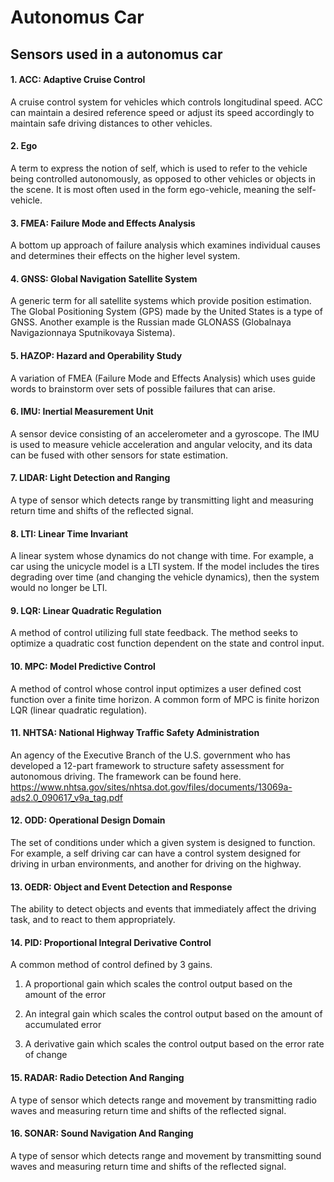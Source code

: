 # Autonomus Car

## Sensors used in a autonomus car

#### 1. ACC: Adaptive Cruise Control

A cruise control system for vehicles which controls longitudinal speed. ACC can maintain a desired reference speed or adjust its speed accordingly to maintain safe driving distances to other vehicles.

#### 2. Ego

A term to express the notion of self, which is used to refer to the vehicle being controlled autonomously, as opposed to other vehicles or objects in the scene. It is most often used in the form ego-vehicle, meaning the self-vehicle.

#### 3. FMEA: Failure Mode and Effects Analysis

A bottom up approach of failure analysis which examines individual causes and determines their effects on the higher level system.

#### 4. GNSS: Global Navigation Satellite System

A generic term for all satellite systems which provide position estimation. The Global Positioning System (GPS) made by the United States is a type of GNSS. Another example is the Russian made GLONASS (Globalnaya Navigazionnaya Sputnikovaya Sistema).

#### 5. HAZOP: Hazard and Operability Study

A variation of FMEA (Failure Mode and Effects Analysis) which uses guide words to brainstorm over sets of possible failures that can arise.

#### 6. IMU: Inertial Measurement Unit

A sensor device consisting of an accelerometer and a gyroscope. The IMU is used to measure vehicle acceleration and angular velocity, and its data can be fused with other sensors for state estimation.

#### 7. LIDAR: Light Detection and Ranging

A type of sensor which detects range by transmitting light and measuring return time and shifts of the reflected signal.

#### 8. LTI: Linear Time Invariant

A linear system whose dynamics do not change with time. For example, a car using the unicycle model is a LTI system. If the model includes the tires degrading over time (and changing the vehicle dynamics), then the system would no longer be LTI.

#### 9. LQR: Linear Quadratic Regulation

A method of control utilizing full state feedback. The method seeks to optimize a quadratic cost function dependent on the state and control input.

#### 10. MPC: Model Predictive Control

A method of control whose control input optimizes a user defined cost function over a finite time horizon. A common form of MPC is finite horizon LQR (linear quadratic regulation).

#### 11. NHTSA: National Highway Traffic Safety Administration

An agency of the Executive Branch of the U.S. government who has developed a 12-part framework to structure safety assessment for autonomous driving. The framework can be found here. https://www.nhtsa.gov/sites/nhtsa.dot.gov/files/documents/13069a-ads2.0_090617_v9a_tag.pdf

#### 12. ODD: Operational Design Domain

The set of conditions under which a given system is designed to function. For example, a self driving car can have a control system designed for driving in urban environments, and another for driving on the highway.

#### 13. OEDR: Object and Event Detection and Response

The ability to detect objects and events that immediately affect the driving task, and to react to them appropriately.

#### 14. PID: Proportional Integral Derivative Control

A common method of control defined by 3 gains.

1) A proportional gain which scales the control output based on the amount of the error

2) An integral gain which scales the control output based on the amount of accumulated error

3) A derivative gain which scales the control output based on the error rate of change

#### 15. RADAR: Radio Detection And Ranging

A type of sensor which detects range and movement by transmitting radio waves and measuring return time and shifts of the reflected signal.

#### 16. SONAR: Sound Navigation And Ranging

A type of sensor which detects range and movement by transmitting sound waves and measuring return time and shifts of the reflected signal.

